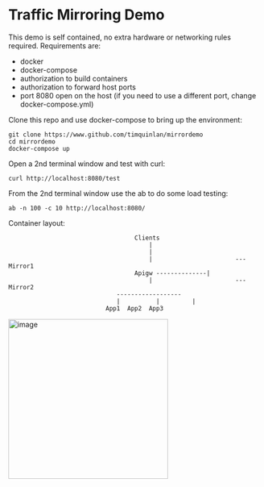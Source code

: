 # Traffic Mirroring Demo

This demo is self contained, no extra hardware or networking rules required. Requirements are:
* docker
* docker-compose
* authorization to build containers
* authorization to forward host ports
* port 8080 open on the host (if you need to use a different port, change docker-compose.yml)

Clone this repo and use docker-compose to bring up the environment:

    git clone https://www.github.com/timquinlan/mirrordemo
    cd mirrordemo
    docker-compose up

Open a 2nd terminal window and test with curl:

    curl http://localhost:8080/test

From the 2nd terminal window use the ab to do some load testing:

    ab -n 100 -c 10 http://localhost:8080/
    
Container layout:

                                       Clients
                                           |
                                           |
                                           |                       --- Mirror1
                                       Apigw --------------|
                                           |                       --- Mirror2
                                  ------------------
                                  |          |         |                            
                               App1  App2  App3                  
<img width="317" alt="image" src="https://user-images.githubusercontent.com/14811185/155863603-f15ce819-3dbb-4642-a071-6d81cf75cfec.png">
